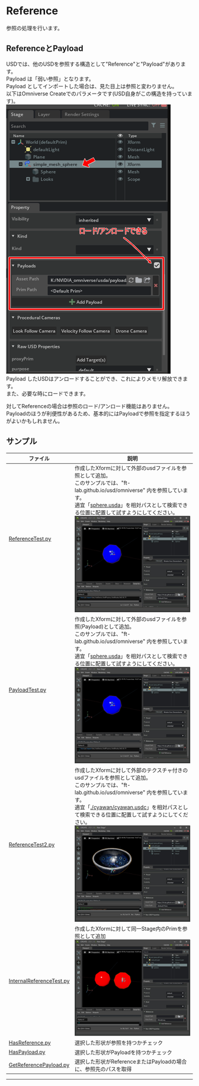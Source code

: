 # Reference

参照の処理を行います。     

## ReferenceとPayload

USDでは、他のUSDを参照する構造として"Reference"と"Payload"があります。      
Payload は「弱い参照」となります。      
Payload としてインポートした場合は、見た目上は参照と変わりません。    
以下はOmniverse Createでのパラメータです(USD自身がこの構造を持っています)。      
![usd_reference_payload.png](./images/usd_reference_payload.png)    
Payload したUSDはアンロードすることができ、これによりメモリ解放できます。     
また、必要な時にロードできます。      

対してReferenceの場合は参照のロード/アンロード機能はありません。     
Payloadのほうが利便性があるため、基本的にはPayloadで参照を指定するほうがよいかもしれません。      

## サンプル

|ファイル|説明|    
|---|---|    
|[ReferenceTest.py](./ReferenceTest.py)|作成したXformに対して外部のusdファイルを参照として追加。<br>このサンプルでは、"ft-lab.github.io/usd/omniverse" 内を参照しています。<br>適宜「[sphere.usda](./usd/sphere.usda)」を相対パスとして検索できる位置に配置して試すようにしてください。<br>![usd_prim_reference_00.jpg](./images/usd_prim_reference_00.jpg)|    
|[PayloadTest.py](./PayloadTest.py)|作成したXformに対して外部のusdファイルを参照(Payload)として追加。<br>このサンプルでは、"ft-lab.github.io/usd/omniverse" 内を参照しています。<br>適宜「[sphere.usda](./usd/sphere.usda)」を相対パスとして検索できる位置に配置して試すようにしてください。<br>![usd_prim_reference_00.jpg](./images/usd_prim_reference_00.jpg)|    
|[ReferenceTest2.py](./ReferenceTest2.py)|作成したXformに対して外部のテクスチャ付きのusdファイルを参照として追加。<br>このサンプルでは、"ft-lab.github.io/usd/omniverse" 内を参照しています。<br>適宜「[./cyawan/cyawan.usdc](./usd/cyawan/cyawan.usdc)」を相対パスとして検索できる位置に配置して試すようにしてください。<br>![usd_prim_reference_02.jpg](./images/usd_prim_reference_02.jpg)|    
|[InternalReferenceTest.py](./InternalReferenceTest.py)|作成したXformに対して同一Stage内のPrimを参照として追加<br>![usd_prim_reference_01.jpg](./images/usd_prim_reference_01.jpg)|    
|[HasReference.py](./HasReference.py)|選択した形状が参照を持つかチェック|
|[HasPayload.py](./HasPayload.py)|選択した形状がPayloadを持つかチェック|
|[GetReferencePayload.py](./GetReferencePayload.py)|選択した形状がReferenceまたはPayloadの場合に、参照先のパスを取得|

----



